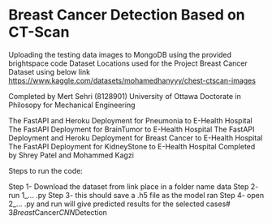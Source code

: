 # Breast Cancer Detection Based on CT-Scan

Uploading the testing data images to MongoDB using the provided brightspace code 
Dataset Locations used for the Project
Breast Cancer Dataset using below link
https://www.kaggle.com/datasets/mohamedhanyyy/chest-ctscan-images

Completed by Mert Sehri (8128901)
University of Ottawa
Doctorate in Philosopy for Mechanical Engineering

The FastAPI and Heroku Deployment for Pneumonia to E-Health Hospital
The FastAPI Deployment for BrainTumor to E-Health Hospital
The FastAPI Deployment and Heroku Deployment for Breast Cancer to E-Health Hospital
The FastAPI Deployment for KidneyStone to E-Health Hospital
Completed by Shrey Patel and Mohammed Kagzi

Steps to run the code:

Step 1- Download the dataset from link place in a folder name data
Step 2- run 1_...  .py
Step 3- this should save a .h5 file as the model ran
Step 4- open 2_...   .py and run will give predicted results for the selected cases#   3 _ B r e a s t _ C a n c e r _ C N N _ D e t e c t i o n  
 
